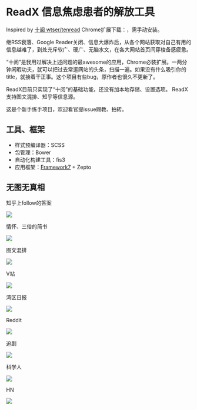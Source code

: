 # ReadX 信息焦虑患者的解放工具

Inspired by [十阅 wtser/tenread](https://github.com/wtser/tenread/)
Chrome扩展下载：[](https://github.com/cyio/ReadX/raw/master/ReadX.crx)，需手动安装。

继RSS衰落、Google Reader关闭、信息大爆炸后，从各个网站获取对自己有用的信息越难了，到处充斥软广、硬广、无脑水文，在各大网站首页间穿梭备感疲惫。

“十阅”是我用过解决上述问题的最awesome的应用，Chrome必装扩展。一两分钟闲暇功夫，就可以把过去常逛网站的头条，扫描一遍。如果没有什么吸引你的title，就接着干正事。这个项目有些bug，原作者也很久不更新了。

ReadX目前只实现了“十阅”的基础功能，还没有加本地存储、设置选项。
ReadX支持图文混排、知乎等信息源。

这是个新手练手项目，欢迎看官提issue赐教、拍砖。

## 工具、框架

* 样式预编译器：SCSS
* 包管理：Bower
* 自动化构建工具：fis3
* 应用框架：[Framework7](http://www.idangero.us/framework7/) + Zepto

## 无图无真相

知乎上follow的答案

![](http://ww3.sinaimg.cn/large/4e5d3ea7jw1ewxhe06yu7j20ao0g841g.jpg)

情怀、三俗的简书

![](http://ww3.sinaimg.cn/bmiddle/4e5d3ea7jw1ewxgzbkyuwj20am0gptai.jpg)

图文混排

![](http://ww2.sinaimg.cn/bmiddle/4e5d3ea7jw1ewxh18yc8cj20ak0g1n06.jpg)

V站

![](http://ww3.sinaimg.cn/bmiddle/4e5d3ea7jw1ewxh35ps32j20ac0fmgn9.jpg)

湾区日报

![](http://ww1.sinaimg.cn/bmiddle/4e5d3ea7jw1ewxh42xlxaj20ah0fk3zz.jpg)

Reddit

![](http://ww4.sinaimg.cn/bmiddle/4e5d3ea7jw1ewxh5i6c6uj20ah0fgwg8.jpg)

追剧

![](http://ww1.sinaimg.cn/bmiddle/4e5d3ea7jw1ewxh6n46trj20ag0fnmyx.jpg)

科学人

![](http://ww1.sinaimg.cn/bmiddle/4e5d3ea7jw1ewxh7lw2f4j20aa0g640b.jpg)

HN

![](http://ww1.sinaimg.cn/bmiddle/4e5d3ea7jw1ewxh8byb4dj20aj0gcwgb.jpg)
